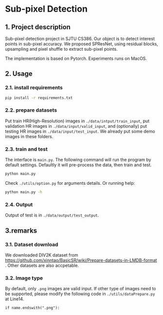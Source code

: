 # Sub-pixel Detection

## 1. Project description

Sub-pixel detection project in SJTU CS386. Our object is to detect interest points in sub-pixel accuracy. We proposed SPResNet, using residual blocks, upsampling and pixel shuffle to extract sub-pixel points.

The implementation is based on Pytorch. Experiments runs on MacOS.

## 2. Usage

### 2.1. install requirements

```bash
pip install -r requirements.txt
```

### 2.2. prepare datasets

Put train HR(High-Resolution) images in `./data/intput/train_input`, put validation HR images in `./data/input/valid_input`, and (optionally) put testing HR images in `./data/input/test_input`.   We already put some demo images in these folders.

### 2.3. train and test

The interface is `main.py`. The following command will run the program by default settings. Defaultly it will pre-process the data, then train and test.

```bash
python main.py
```

Check `./utils/option.py` for arguments details. Or running help:

```bash
python main.py -h
```

### 2.4. Output

Output of test is in `./data/output/test_output`.

## 3.remarks

### 3.1. Dataset download

We downloaded DIV2K dataset from https://github.com/xinntao/BasicSR/wiki/Prepare-datasets-in-LMDB-format .  Other datasets are also accpetable.

### 3.2. Image type

By default, only `.png` images are valid input. If other type of images need to be supported, please modify the following code in `./utils/dataPrepare.py` at Line14.

```
if name.endswith(".png"): 
```


